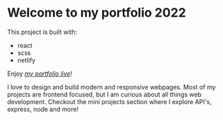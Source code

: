 # Welcome to my portfolio 2022

This project is built with:

- react
- scss
- netlify

Enjoy [*my portfolio live*](https://allisonmleggett2022.netlify.app/)!

I love to design and build modern and responsive webpages. Most of my projects are frontend focused, but I am curious about all things web development. Checkout the mini projects section where I explore API's, express, node and more!


